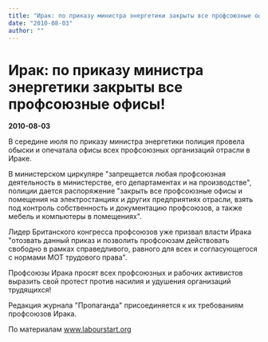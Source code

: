 ```yaml
---
title: "Ирак: по приказу министра энергетики закрыты все профсоюзные офисы!"
date: "2010-08-03"
author: ""
---
```


# Ирак: по приказу министра энергетики закрыты все профсоюзные офисы!

**2010-08-03** 

В середине июля по приказу министра энергетики полиция провела обыски и опечатала офисы всех профсоюзных организаций отрасли в Ираке.

В министерском циркуляре "запрещается любая профсоюзная деятельность в министерстве, его департаментах и на производстве", полиции дается распоряжение "закрыть все профсоюзные офисы и помещения на электростанциях и других предприятиях отрасли, взять под контроль собственность и документацию профсоюзов, а также мебель и компьютеры в помещениях".

Лидер Британского конгресса профсоюзов уже призвал власти Ирака "отозвать данный приказ и позволить профсоюзам действовать свободно в рамках справедливого, равного для всех и согласующегося с нормами МОТ трудового права".

Профсоюзы Ирака просят всех профсоюзных и рабочих активистов выразить свой протест против насилия и удушения организаций трудящихся!

Редакция журнала "Пропаганда" присоединяется к их требованиям профсоюзов Ирака.

По материалам www.labourstart.org